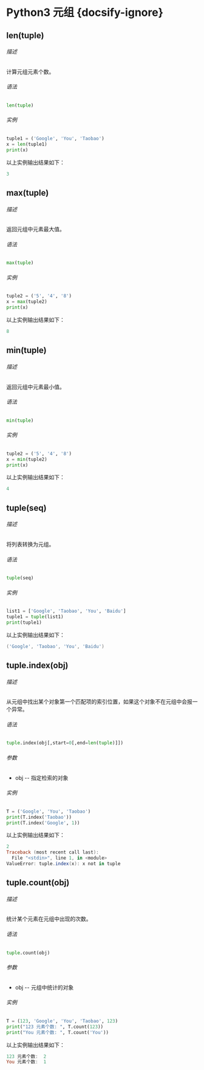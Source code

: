 # Python3 元组 {docsify-ignore}

## len(tuple)

###### 描述

计算元组元素个数。

###### 语法

```python
len(tuple)
```

###### 实例

```python
tuple1 = ('Google', 'You', 'Taobao')
x = len(tuple1)
print(x)
```

以上实例输出结果如下：

```powershell
3
```

## max(tuple)

###### 描述

返回元组中元素最大值。

###### 语法

```python
max(tuple)
```

###### 实例

```python
tuple2 = ('5', '4', '8')
x = max(tuple2)
print(x)
```

以上实例输出结果如下：

```powershell
8
```

## min(tuple)

###### 描述

返回元组中元素最小值。

###### 语法

```python
min(tuple)
```

###### 实例

```python
tuple2 = ('5', '4', '8')
x = min(tuple2)
print(x)
```

以上实例输出结果如下：

```powershell
4
```

## tuple(seq)

###### 描述

将列表转换为元组。

###### 语法

```python
tuple(seq)
```

###### 实例

```python
list1 = ['Google', 'Taobao', 'You', 'Baidu']
tuple1 = tuple(list1)
print(tuple1)
```

以上实例输出结果如下：

```powershell
('Google', 'Taobao', 'You', 'Baidu')
```

## tuple.index(obj)

###### 描述

从元组中找出某个对象第一个匹配项的索引位置，如果这个对象不在元组中会报一个异常。

###### 语法

```python
tuple.index(obj[,start=0[,end=len(tuple)]])
```

###### 参数

- obj -- 指定检索的对象

###### 实例

```python
T = ('Google', 'You', 'Taobao')
print(T.index('Taobao'))
print(T.index('Google', 1))
```

以上实例输出结果如下：

```powershell
2
Traceback (most recent call last):
  File "<stdin>", line 1, in <module>
ValueError: tuple.index(x): x not in tuple
```

## tuple.count(obj)

###### 描述

统计某个元素在元组中出现的次数。

###### 语法

```python
tuple.count(obj)
```

###### 参数

- obj -- 元组中统计的对象

###### 实例

```python
T = (123, 'Google', 'You', 'Taobao', 123)
print("123 元素个数: ", T.count(123))
print("You 元素个数: ", T.count('You'))
```

以上实例输出结果如下：

```powershell
123 元素个数:  2
You 元素个数:  1
```

